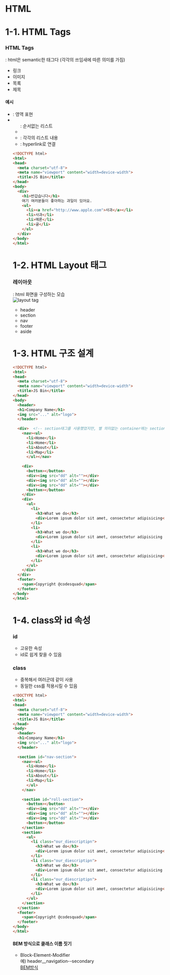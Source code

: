 # HTML
# 1-1. HTML Tags

### HTML Tags
: html은 semantic한 태그다 (각각의 쓰임새에 따른 의미를 가짐)
- 링크
- 이미지
- 목록
- 제목

#### 예시
- <div> : 영역 표현
- <ul> : 순서없는 리스트
- <li> : 각각의 리스트 내용
- <a> : hyperlink로 연결

```html
<!DOCTYPE html>
<html>
<head>
  <meta charset="utf-8">
  <meta name="viewport" content="width=device-width">
  <title>JS Bin</title>
</head>
<body>
  <div>
    <h1>반갑습니다</h1>
    여기 여러분들이 좋아하는 과일이 있어요.
    <ul>
      <li><a href="http://www.apple.com">사과</a></li>
      <li>사과</li>
      <li>메론</li>
      <li>귤</li>
    </ul>
  </div>
</body>
</html>
```

# 1-2. HTML Layout 태그

### 레이아웃
: html 화면을 구성하는 모습  
![layout tag](https://user-images.githubusercontent.com/48993188/71709881-f3b71980-2e3c-11ea-9a71-2dbf121813db.jpg)
- header
- section
- nav
- footer
- aside 

# 1-3. HTML 구조 설계
```html
<!DOCTYPE html>
<html>
<head>
  <meta charset="utf-8">
  <meta name="viewport" content="width=device-width">
  <title>JS Bin</title>
</head>
<body>
  <header>
  <h1>Company Name</h1>
  <img src="..." alt="logo">
  </header>
  
  <div>  <!-- section태그를 사용했었지만, 별 의미없는 container에는 section태그가 적절하지 않아서 수정합니다 -->
    <nav><ul>
      <li>Home</li>
      <li>Home</li>
      <li>About</li>
      <li>Map</li>
      </ul></nav>
    
    <div>  
      <button></button>
      <div><img src="dd" alt=""></div>
      <div><img src="dd" alt=""></div>
      <div><img src="dd" alt=""></div>
      <button></button>
    </div>
    <div>
      <ul>
        <li>
          <h3>What we do</h3>
          <div>Lorem ipsum dolor sit amet, consectetur adipisicing</div>
        </li>
        <li>
          <h3>What we do</h3>
          <div>Lorem ipsum dolor sit amet, consectetur adipisicing elit. Similique accusamus, corporis, dolorum fugiat tenetur porro. Aspernatur commodi, ea suscipit non? Molestiae nulla explicabo debitis provident nostrum dolorem minima reiciendis suscipit?</div>
        </li>
        <li>
          <h3>What we do</h3>
          <div>Lorem ipsum dolor sit amet, consectetur adipisicing</div>
        </li>
      </ul>
    </div>
  </div>
  <footer>
    <span>Copyright @codesquad</span>
  </footer>
</body>
</html>
```
# 1-4. class와 id 속성
### id 
- 고유한 속성
- id로 쉽게 찾을 수 있음
### class 
- 중복해서 여러군데 같이 사용
- 동일한 css를 적용시킬 수 있음

```html
<!DOCTYPE html>
<html>
<head>
  <meta charset="utf-8">
  <meta name="viewport" content="width=device-width">
  <title>JS Bin</title>
</head>
<body>
  <header>
  <h1>Company Name</h1>
  <img src="..." alt="logo">
  </header>
  
  <section id="nav-section">
    <nav><ul>
      <li>Home</li>
      <li>Home</li>
      <li>About</li>
      <li>Map</li>
      </ul>
    </nav>
    
    <section id="roll-section">
      <button></button>
      <div><img src="dd" alt=""></div>
      <div><img src="dd" alt=""></div>
      <div><img src="dd" alt=""></div>
      <button></button>
    </section>
    <section>
      <ul>
        <li class="our_diescriptipn">
          <h3>What we do</h3>
          <div>Lorem ipsum dolor sit amet, consectetur adipisicing</div>
        </li>
        <li class="our_diescriptipn">
          <h3>What we do</h3>
          <div>Lorem ipsum dolor sit amet, consectetur adipisicing elit. Similique accusamus, corporis, dolorum fugiat tenetur porro. Aspernatur commodi, ea suscipit non? Molestiae nulla explicabo debitis provident nostrum dolorem minima reiciendis suscipit?</div>
        </li>
        <li class="our_diescriptipn">
          <h3>What we do</h3>
          <div>Lorem ipsum dolor sit amet, consectetur adipisicing</div>
        </li>
      </ul>
    </section>
  </section>
  <footer>
    <span>Copyright @codesquad</span>
  </footer>
</body>
</html>
```

#### BEM 방식으로 클래스 이름 짓기 
- Block-Element-Modifier  
예) header__navigation--secondary  
[BEM방식](https://webclub.tistory.com/263)

